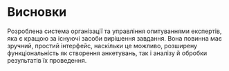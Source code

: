 # Висновки

Розроблена система організації та управління опитуваннями експертів, яка є кращою за існуючі засоби вирішення завдання. Вона повинна має зручний, простий інтерфейс, наскільки це можливо, розширену функціональність як створення анкетувань, так і аналізу й обробки результатів їх проведення. 

